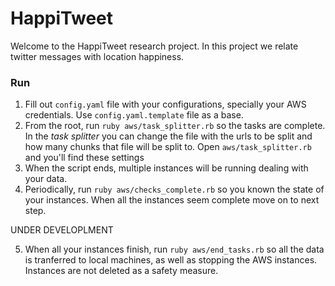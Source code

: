 # HappiTweet

Welcome to the HappiTweet research project. In this project we relate twitter messages with location happiness.


### Run

1. Fill out `config.yaml` file with your configurations, specially your AWS credentials. Use `config.yaml.template` file as a base.
2. From the root, run `ruby aws/task_splitter.rb` so the tasks are complete. In the *task splitter* you can change the file with the urls to be split and how many chunks that file will be split to. Open `aws/task_splitter.rb` and you'll find these settings
3. When the script ends, multiple instances will be running dealing with your data.
4. Periodically, run `ruby aws/checks_complete.rb` so you known the state of your instances. When all the instances seem complete move on to next step.

UNDER DEVELOPLMENT

5. When all your instances finish, run `ruby aws/end_tasks.rb` so all the data is tranferred to local machines, as well as stopping the AWS instances. Instances are not deleted as a safety measure.
